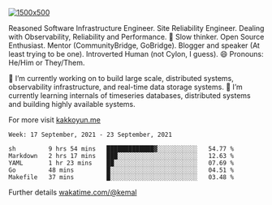 [![1500x500](https://user-images.githubusercontent.com/536449/87228151-7d711200-c39f-11ea-9cd5-a511464c430f.jpeg "Kemal Akkoyun")](https://github.com/kakkoyun)

<!--
**kakkoyun/kakkoyun** is a ✨ _special_ ✨ repository because its `README.md` (this file) appears on your GitHub profile.

Here are some ideas to get you started:

- 🔭 I’m currently working on ...
- 🌱 I’m currently learning ...
- 👯 I’m looking to collaborate on ...
- 🤔 I’m looking for help with ...
- 💬 Ask me about ...
- 📫 How to reach me: ...
- 😄 Pronouns: ...
- ⚡ Fun fact: ...

<table border="0">
  <tbody>
    <tr valign="top">
      <td width="50%" align="center">
        <img src="https://github-readme-stats.vercel.app/api?username=kakkoyun&show_icons=true&count_private=true&theme=gotham&layout=default" />
      </td>
      <td width="50%" align="center">
        <img src="https://github-readme-stats.vercel.app/api/wakatime?username=kemal&theme=gotham&layout=default" />
      </td>
    </tr>
  </tbody>
</table>
-->


Reasoned Software Infrastructure Engineer. Site Reliability Engineer. Dealing with Observability, Reliability and Performance. 
🤔 Slow thinker. Open Source Enthusiast. Mentor (CommunityBridge, GoBridge). Blogger and speaker (At least trying to be one). 
Introverted Human (not Cylon, I guess). 😄 Pronouns: He/Him or They/Them.

🔭 I’m currently working on to build large scale, distributed systems, observability infrastructure, and real-time data storage systems.
🌱 I’m currently learning internals of timeseries databases, distributed systems and building highly available systems.

For more visit [kakkoyun.me](https://kakkoyun.me)

<!--START_SECTION:waka-->
```text
Week: 17 September, 2021 - 23 September, 2021

sh         9 hrs 54 mins   █████████████▓░░░░░░░░░░░   54.77 % 
Markdown   2 hrs 17 mins   ███░░░░░░░░░░░░░░░░░░░░░░   12.63 % 
YAML       1 hr 23 mins    ██░░░░░░░░░░░░░░░░░░░░░░░   07.69 % 
Go         48 mins         █░░░░░░░░░░░░░░░░░░░░░░░░   04.51 % 
Makefile   37 mins         █░░░░░░░░░░░░░░░░░░░░░░░░   03.48 % 
```
<!--END_SECTION:waka-->

Further details [wakatime.com/@kemal](https://wakatime.com/@kemal)
